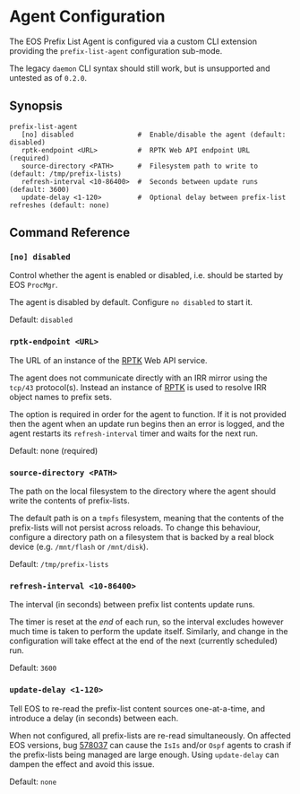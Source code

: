 # Agent Configuration

The EOS Prefix List Agent is configured via a custom CLI extension providing
the `prefix-list-agent` configuration sub-mode.

The legacy `daemon` CLI syntax should still work, but is unsupported and
untested as of `0.2.0`.

## Synopsis

``` eos
prefix-list-agent
   [no] disabled                #  Enable/disable the agent (default: disabled)
   rptk-endpoint <URL>          #  RPTK Web API endpoint URL (required)
   source-directory <PATH>      #  Filesystem path to write to (default: /tmp/prefix-lists)
   refresh-interval <10-86400>  #  Seconds between update runs (default: 3600)
   update-delay <1-120>         #  Optional delay between prefix-list refreshes (default: none)
```

## Command Reference

### `[no] disabled`

Control whether the agent is enabled or disabled, i.e. should be started by
EOS `ProcMgr`.

The agent is disabled by default. Configure `no disabled` to start it.

Default: `disabled`

### `rptk-endpoint <URL>`

The URL of an instance of the [RPTK] Web API service.

The agent does not communicate directly with an IRR mirror using the `tcp/43`
protocol(s). Instead an instance of [RPTK] is used to resolve IRR object names
to prefix sets.

The option is required in order for the agent to function. If it is not
provided then the agent when an update run begins then an error is logged, and
the agent restarts its `refresh-interval` timer and waits for the next run.

Default: none (required)

### `source-directory <PATH>`

The path on the local filesystem to the directory where the agent should write
the contents of prefix-lists.

The default path is on a `tmpfs` filesystem, meaning that the contents of the
prefix-lists will not persist across reloads. To change this behaviour,
configure a directory path on a filesystem that is backed by a real block
device (e.g. `/mnt/flash` or `/mnt/disk`).

Default: `/tmp/prefix-lists`

### `refresh-interval <10-86400>`

The interval (in seconds) between prefix list contents update runs.

The timer is reset at the *end* of each run, so the interval excludes however
much time is taken to perform the update itself. Similarly, and change in the
configuration will take effect at the end of the next (currently scheduled)
run.

Default: `3600`

### `update-delay <1-120>`

Tell EOS to re-read the prefix-list content sources one-at-a-time, and
introduce a delay (in seconds) between each.

When not configured, all prefix-lists are re-read simultaneously. On affected
EOS versions, bug [578037] can cause the `IsIs` and/or `Ospf` agents to crash
if the prefix-lists being managed are large enough. Using `update-delay` can
dampen the effect and avoid this issue.

Default: `none`

[RPTK]: https://github.com/wolcomm/rptk
[578037]: https://www.arista.com/en/support/software-bug-portal/bugdetail?bug_id=578037
